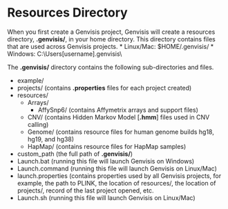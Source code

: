 # Resources Directory
When you first create a Genvisis project, Genvisis will create a resources directory, **.genvisis/**, in your home directory. This directory contains files that are used across Genvisis projects.
    * Linux/Mac: $HOME/.genvisis/
    * Windows: C:\Users\[username]\.genvisis\

The **.genvisis/** directory contains the following sub-directories and files.
* example/
* projects/ (contains **.properties** files for each project created)
* resources/
    * Arrays/
        * AffySnp6/ (contains Affymetrix arrays and support files)
    * CNV/ (contains Hidden Markov Model [**.hmm**] files used in CNV calling)
    * Genome/ (contains resource files for human genome builds hg18, hg19, and hg38)
    * HapMap/ (contains resource files for HapMap samples)
* custom_path (the full path of **.genvisis/**)
* Launch.bat (running this file will launch Genvisis on Windows)
* Launch.command (running this file will launch Genvisis on Linux/Mac)
* launch.properties (contains properties used by all Genvisis projects, for example, the path to PLINK, the location of resources/, the location of projects/, record of the last project opened, etc.
* Launch.sh (running this file will launch Genvisis on Linux/Mac)
